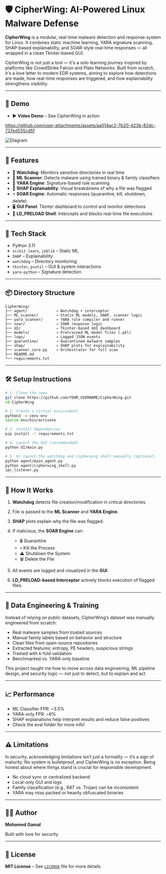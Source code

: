 # 🛡️ CipherWing: AI-Powered Linux Malware Defense

**CipherWing** is a modular, real-time malware detection and response system for Linux. It combines static machine learning, YARA signature scanning, SHAP-based explainability, and SOAR-style real-time responses — all wrapped in a clean Tkinter-based GUI.

CipherWing is not just a tool — it's a solo learning journey inspired by platforms like CrowdStrike Falcon and Plato Networks. Built from scratch, it's a love letter to modern EDR systems, aiming to explore how detections are made, how real-time responses are triggered, and how explainability strengthens visibility.

---

## 📸 Demo

* ▶️ **Video Demo** – See CipherWing in action


https://github.com/user-attachments/assets/aa514ac2-7b20-423b-82dc-737ed535cd5f


![Diagram](https://github.com/user-attachments/assets/0f3bb330-5105-4263-9111-f46ae4a63de0)

---

## 🚀 Features

* 📂 **Watchdog**: Monitors sensitive directories in real time
* 🧠 **ML Scanner**: Detects malware using trained binary & family classifiers
* 🧬 **YARA Engine**: Signature-based rule scanning
* 🧾 **SHAP Explainability**: Visual breakdowns of why a file was flagged
* ⚡ **SOAR Engine**: Automatic responses (quarantine, kill, shutdown, delete)
* 🖥️ **GUI Panel**: Tkinter dashboard to control and monitor detections
* 🐚 **LD\_PRELOAD Shell**: Intercepts and blocks real-time file executions

---

## 🧠 Tech Stack

* Python 3.11
* `scikit-learn`, `joblib` – Static ML
* `SHAP` – Explainability
* `watchdog` – Directory monitoring
* `tkinter`, `psutil` – GUI & system interactions
* `yara-python` – Signature detection

---

## 📦 Directory Structure

```
CipherWing/
├── agent/             → Watchdog + interceptor
├── ML_scanner/        → Static ML models, SHAP, scanner logic
├── yara_scanner/      → YARA rule compiler and runner
├── soar/              → SOAR response logic
├── UI/                → Tkinter-based GUI dashboard
├── models/            → Pretrained ML model files (.pkl)
├── logs/              → Logged JSON events
├── quarantine/        → Quarantined malware samples
├── shap/              → SHAP plots for explainability
├── scanner_core.py    → Orchestrator for full scan
├── README.md
└── requirements.txt
```

---

## 🛠️ Setup Instructions

```bash
# 1. Clone the repo
git clone https://github.com/YOUR_USERNAME/CipherWing.git
cd CipherWing

# 2. Create a virtual environment
python3 -m venv env
source env/bin/activate

# 3. Install dependencies
pip install -r requirements.txt

# 4. Launch the GUI (recommended)
python UI/main.py

# 5. Or launch the watchdog and cipherwing shell manually (optional)
python agent/main_agent.py
python agent/cipherwing_shell.py
ipc_listener.py

```

---

## 🐾 How It Works

1. **Watchdog** detects file creation/modification in critical directories.
2. File is passed to the **ML Scanner** and **YARA Engine**.
3. **SHAP** plots explain why the file was flagged.
4. If malicious, the **SOAR Engine** can:

   * 🔒 Quarantine
   * 💀 Kill the Process
   * ⚠️ Shutdown the System
   * 🗑️ Delete the File
5. All events are logged and visualized in the **GUI**.
6. **LD\_PRELOAD-based Interceptor** actively blocks execution of flagged files.

---

## 🧪 Data Engineering & Training

Instead of relying on public datasets, CipherWing’s dataset was manually engineered from scratch:

* Real malware samples from trusted sources
* Manual family labels based on behavior and structure
* Clean files from open-source repositories
* Extracted features: entropy, PE headers, suspicious strings
* Trained with k-fold validation
* Benchmarked vs. YARA-only baseline

This project taught me how to move across data engineering, ML pipeline design, and security logic — not just to detect, but to explain and act.

---

## 📈 Performance

* ML Classifier FPR: \~3.5%
* YARA-only FPR: \~6%
* SHAP explanations help interpret results and reduce false positives
* Check the eval folder for more info!
---

## ⚠️ Limitations

In security, acknowledging limitations isn’t just a formality — it’s a sign of maturity. No system is bulletproof, and CipherWing is no exception. Being honest about where things stand is crucial for responsible development.

* No cloud sync or centralized backend
* Local-only GUI and logs
* Family classification (e.g., RAT vs. Trojan) can be inconsistent
* YARA may miss packed or heavily obfuscated binaries

---

## 👨‍💻 Author

**Mohamed Gamal**

Built with love for security

---

## 🔗 License

**MIT License** – See [`LICENSE`](./LICENSE) file for more details.



